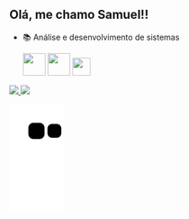 ## Olá, me chamo Samuel!!

- 📚 Análise e desenvolvimento de sistemas

  <img src="https://cdn.jsdelivr.net/gh/devicons/devicon/icons/css3/css3-original-wordmark.svg" height="40" width="40"/>
  <img src="https://cdn.jsdelivr.net/gh/devicons/devicon/icons/html5/html5-original-wordmark.svg" height="40" width="40"/> 
  <img src="https://cdn.jsdelivr.net/gh/devicons/devicon/icons/javascript/javascript-original.svg" height="32" width="32"/>


<div>
  <a href="https://github.com/Sarumell">
  <img height="155em" src="https://github-readme-stats.vercel.app/api?username=Sarumell&show_icons=true&theme=dark&include_all_commits=true&count_private=true"/>
  <img height="155em" src="https://github-readme-stats.vercel.app/api/top-langs/?username=Sarumell&layout=compact&langs_count=7&theme=dark"/>
</div>

 
   ![Snake animation](https://github.com/Sarumell/Sarumell/blob/output/github-contribution-grid-snake.svg)
 

